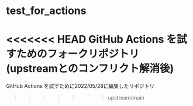 # test_for_actions
<<<<<<< HEAD
GitHub Actions を試すためのフォークリポジトリ(upstreamとのコンフリクト解消後)
=======
GitHub Actions を試すために2022/05/28に編集したリポジトリ
>>>>>>> upstream/main
